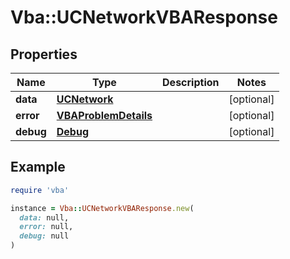 # Vba::UCNetworkVBAResponse

## Properties

| Name | Type | Description | Notes |
| ---- | ---- | ----------- | ----- |
| **data** | [**UCNetwork**](UCNetwork.md) |  | [optional] |
| **error** | [**VBAProblemDetails**](VBAProblemDetails.md) |  | [optional] |
| **debug** | [**Debug**](Debug.md) |  | [optional] |

## Example

```ruby
require 'vba'

instance = Vba::UCNetworkVBAResponse.new(
  data: null,
  error: null,
  debug: null
)
```

